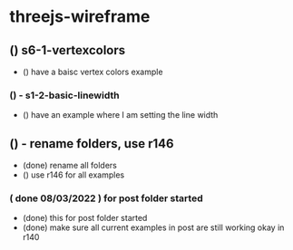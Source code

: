 # threejs-wireframe

## () s6-1-vertexcolors
* () have a baisc vertex colors example

### () - s1-2-basic-linewidth
* () have an example where I am setting the line width

## () - rename folders, use r146
* (done) rename all folders
* () use r146 for all examples

### ( done 08/03/2022 ) for post folder started
* (done) this for post folder started
* (done) make sure all current examples in post are still working okay in r140

